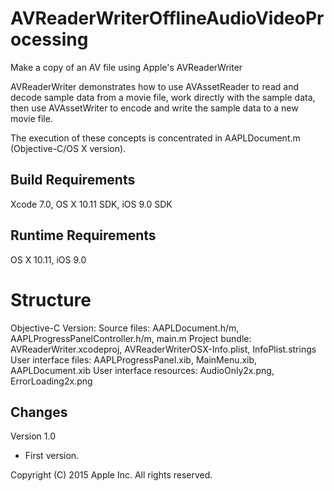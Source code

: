 # AVReaderWriterOfflineAudioVideoProcessing
Make a copy of an AV file using Apple's AVReaderWriter

AVReaderWriter demonstrates how to use AVAssetReader to read and decode sample data from a movie file, work directly with the sample data, then use AVAssetWriter to encode and write the sample data to a new movie file.

The execution of these concepts is concentrated in AAPLDocument.m (Objective-C/OS X version).

## Build Requirements

Xcode 7.0, OS X 10.11 SDK, iOS 9.0 SDK

## Runtime Requirements

OS X 10.11, iOS 9.0

# Structure

Objective-C Version:
Source files: AAPLDocument.h/m, AAPLProgressPanelController.h/m, main.m
Project bundle: AVReaderWriter.xcodeproj, AVReaderWriterOSX-Info.plist, InfoPlist.strings
User interface files: AAPLProgressPanel.xib, MainMenu.xib, AAPLDocument.xib
User interface resources: AudioOnly2x.png, ErrorLoading2x.png

## Changes

Version 1.0
- First version.

Copyright (C) 2015 Apple Inc. All rights reserved.